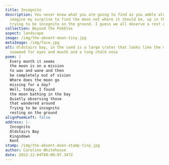 ```yaml
---
title: Incognito
description: You never know what you are going to find as you amble along. Well,
  imagine my surprise to find the moon not where it should be, up in the sky but
  trying to be incognito on the ground. I guess we all deserve a rest day.
collection: Beyond the Pebbles
aspect: landscape
image: /img/the-absent-moon-tiny.jpg
metaImage: /img/face.jpg
alt: Oldstairs bay, in the sand is a large crater that looks like the moon,
  seaweed for eyes and mouth and a long chalk nose
poem: |
  Every month it seems 
  the moon is on a mission 
  to wax and wane and then 
  be completely out of vision
  Where does the moon go
  missing for a day?
  Well, today, I found 
  the moon bathing in the bay
  Quietly observing those 
  that wandered around 
  Trying to be incognito 
  resting on the ground
alignPoemLeft: false
address: |-
  Incognito
  Oldstairs Bay
  Kingsdown
  Kent
stamp: /img/the-absent-moon-stamp-tiny.jpg
author: Caroline Whitehouse
date: 2022-12-04T08:00:07.347Z
---
```

